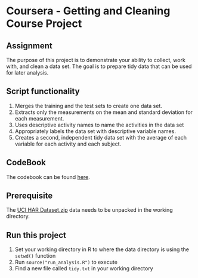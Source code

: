 # Coursera - Getting and Cleaning Course Project

## Assignment

The purpose of this project is to demonstrate your ability to collect, work with, and clean a data set. The goal is to prepare tidy data that can be used for later analysis.

## Script functionality

1. Merges the training and the test sets to create one data set.
2. Extracts only the measurements on the mean and standard deviation for each measurement. 
3. Uses descriptive activity names to name the activities in the data set
4. Appropriately labels the data set with descriptive variable names. 
5. Creates a second, independent tidy data set with the average of each variable for each activity and each subject.

## CodeBook

The codebook can be found [here](codebook.md).

## Prerequisite

The [UCI HAR Dataset.zip](https://d396qusza40orc.cloudfront.net/getdata%2Fprojectfiles%2FUCI%20HAR%20Dataset.zip) data needs to be unpacked in the working directory.

## Run this project

1. Set your working directory in R to where the data directory is using the ```setwd()``` function
2. Run ```source("run_analysis.R")``` to execute
3. Find a new file called ```tidy.txt``` in your working directory

